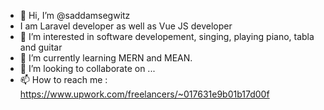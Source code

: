 - 👋 Hi, I’m @saddamsegwitz
- I am Laravel developer as well as Vue JS developer
- 👀 I’m interested in software developement, singing, playing piano, tabla and guitar
- 🌱 I’m currently learning MERN and MEAN.
- 💞️ I’m looking to collaborate on ...
- 📫 How to reach me : https://www.upwork.com/freelancers/~017631e9b01b17d00f

<!---
saddamsegwitz/saddamsegwitz is a ✨ special ✨ repository because its `README.md` (this file) appears on your GitHub profile.
You can click the Preview link to take a look at your changes.
--->
